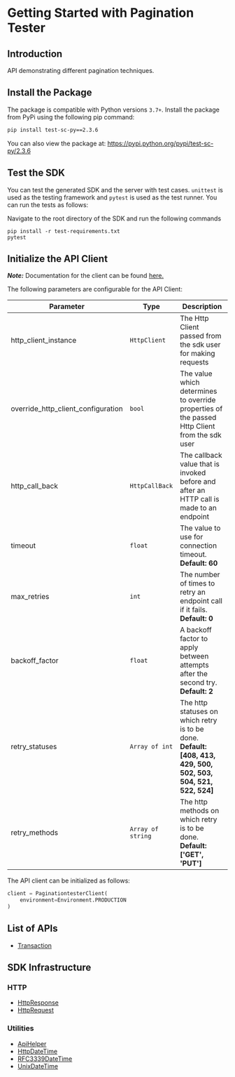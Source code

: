 
# Getting Started with Pagination Tester

## Introduction

API demonstrating different pagination techniques.

## Install the Package

The package is compatible with Python versions `3.7+`.
Install the package from PyPi using the following pip command:

```bash
pip install test-sc-py==2.3.6
```

You can also view the package at:
https://pypi.python.org/pypi/test-sc-py/2.3.6

## Test the SDK

You can test the generated SDK and the server with test cases. `unittest` is used as the testing framework and `pytest` is used as the test runner. You can run the tests as follows:

Navigate to the root directory of the SDK and run the following commands

```
pip install -r test-requirements.txt
pytest
```

## Initialize the API Client

**_Note:_** Documentation for the client can be found [here.](https://www.github.com/tahaali2000/test-qaaa-python-sdk/tree/2.3.6/doc/client.md)

The following parameters are configurable for the API Client:

| Parameter | Type | Description |
|  --- | --- | --- |
| http_client_instance | `HttpClient` | The Http Client passed from the sdk user for making requests |
| override_http_client_configuration | `bool` | The value which determines to override properties of the passed Http Client from the sdk user |
| http_call_back | `HttpCallBack` | The callback value that is invoked before and after an HTTP call is made to an endpoint |
| timeout | `float` | The value to use for connection timeout. <br> **Default: 60** |
| max_retries | `int` | The number of times to retry an endpoint call if it fails. <br> **Default: 0** |
| backoff_factor | `float` | A backoff factor to apply between attempts after the second try. <br> **Default: 2** |
| retry_statuses | `Array of int` | The http statuses on which retry is to be done. <br> **Default: [408, 413, 429, 500, 502, 503, 504, 521, 522, 524]** |
| retry_methods | `Array of string` | The http methods on which retry is to be done. <br> **Default: ['GET', 'PUT']** |

The API client can be initialized as follows:

```python
client = PaginationtesterClient(
    environment=Environment.PRODUCTION
)
```

## List of APIs

* [Transaction](https://www.github.com/tahaali2000/test-qaaa-python-sdk/tree/2.3.6/doc/controllers/transaction.md)

## SDK Infrastructure

### HTTP

* [HttpResponse](https://www.github.com/tahaali2000/test-qaaa-python-sdk/tree/2.3.6/doc/http-response.md)
* [HttpRequest](https://www.github.com/tahaali2000/test-qaaa-python-sdk/tree/2.3.6/doc/http-request.md)

### Utilities

* [ApiHelper](https://www.github.com/tahaali2000/test-qaaa-python-sdk/tree/2.3.6/doc/api-helper.md)
* [HttpDateTime](https://www.github.com/tahaali2000/test-qaaa-python-sdk/tree/2.3.6/doc/http-date-time.md)
* [RFC3339DateTime](https://www.github.com/tahaali2000/test-qaaa-python-sdk/tree/2.3.6/doc/rfc3339-date-time.md)
* [UnixDateTime](https://www.github.com/tahaali2000/test-qaaa-python-sdk/tree/2.3.6/doc/unix-date-time.md)

